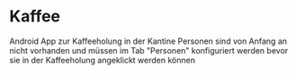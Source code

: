 # Kaffee
Android App zur Kaffeeholung in der Kantine
Personen sind von Anfang an nicht vorhanden und müssen im Tab "Personen" konfiguriert werden bevor sie in der Kaffeeholung angeklickt werden können